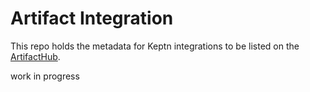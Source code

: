 # Artifact Integration

This repo holds the metadata for Keptn integrations to be listed on the [ArtifactHub](https://artifacthub.io).

work in progress
